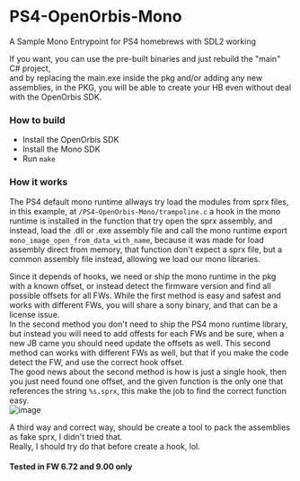 # PS4-OpenOrbis-Mono
 A Sample Mono Entrypoint for PS4 homebrews with SDL2 working

If you want, you can use the pre-built binaries and just rebuild the "main" C# project,  
and by replacing the main.exe inside the pkg and/or adding any new assemblies,
in the PKG, you will be able to create your HB even without deal with the OpenOrbis SDK.
 
### How to build
 - Install the OpenOrbis SDK
 - Install the Mono SDK
 - Run `make`
 
 
### How it works
The PS4 default mono runtime allways try load the modules from sprx files,
in this example, at `/PS4-OpenOrbis-Mono/trampoline.c` a hook in the mono runtime is
installed in the function that try open the sprx assembly, and instead, load the .dll or .exe assembly
file and call the mono runtime export `mono_image_open_from_data_with_name`, because it was made
for load assembly direct from memory, that function don't expect a sprx file, but a common
assembly file instead, allowing we load our mono libraries.

Since it depends of hooks, we need or ship the mono runtime in the pkg with a known offset,
or instead detect the firmware version and find all possible offsets for all FWs.
While the first method is easy and safest and works with different FWs, you will share a sony binary, 
and that can be a license issue.  
In the second method you don't need to ship the PS4 mono runtime library, but instead you will
need to add offests for each FWs and be sure, when a new JB came you should need update the offsets as well.
This second method can works with different FWs as well, but that if you make the code detect the FW,
and use the correct hook offset.  
The good news about the second method is how is just a single hook, then you just need found one offset,
and the given function is the only one that references the string `%s.sprx`, this make the job to find the correct function easy.  
![image](https://user-images.githubusercontent.com/10576957/183532405-397dadce-a425-418e-a5e7-c935ca56d3bc.png)

A third way and correct way, should be create a tool to pack the assemblies as fake sprx, I didn't tried that.  
Really, I should try do that before create a hook, lol.

#### Tested in FW 6.72 and 9.00 only
